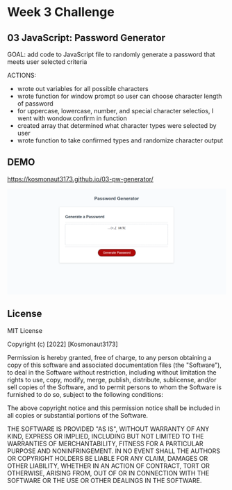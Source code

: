 # Week 3 Challenge

## 03 JavaScript: Password Generator

GOAL: add code to JavaScript file to randomly generate a password that meets user selected criteria

ACTIONS:
- wrote out variables for all possible characters
- wrote function for window prompt so user can choose character length of password
- for uppercase, lowercase, number, and special character selectios, I went with wondow.confirm in function
- created array that determined what character types were selected by user
- wrote function to take confirmed types and randomize character output

## DEMO

https://kosmonaut3173.github.io/03-pw-generator/

<img src="./assets/pw-generator-output.png" alt="12 character password, only numbers and symbols">

## License
MIT License

Copyright (c) [2022] [Kosmonaut3173]

Permission is hereby granted, free of charge, to any person obtaining a copy of this software and associated documentation files (the "Software"), to deal in the Software without restriction, including without limitation the rights to use, copy, modify, merge, publish, distribute, sublicense, and/or sell copies of the Software, and to permit persons to whom the Software is furnished to do so, subject to the following conditions:

The above copyright notice and this permission notice shall be included in all copies or substantial portions of the Software.

THE SOFTWARE IS PROVIDED "AS IS", WITHOUT WARRANTY OF ANY KIND, EXPRESS OR IMPLIED, INCLUDING BUT NOT LIMITED TO THE WARRANTIES OF MERCHANTABILITY, FITNESS FOR A PARTICULAR PURPOSE AND NONINFRINGEMENT. IN NO EVENT SHALL THE AUTHORS OR COPYRIGHT HOLDERS BE LIABLE FOR ANY CLAIM, DAMAGES OR OTHER LIABILITY, WHETHER IN AN ACTION OF CONTRACT, TORT OR OTHERWISE, ARISING FROM, OUT OF OR IN CONNECTION WITH THE SOFTWARE OR THE USE OR OTHER DEALINGS IN THE SOFTWARE.
